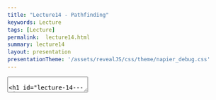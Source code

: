 ```yaml
---
title: "Lecture14 - Pathfinding"
keywords: Lecture
tags: [Lecture]
permalink:  lecture14.html
summary: lecture14
layout: presentation
presentationTheme: '/assets/revealJS/css/theme/napier_debug.css' 
---
```

<section data-markdown data-separator="^\n---\n$" data-separator-vertical="^\n--\n$">
<textarea data-template>

# Lecture 14 - AI Pathfinding
### SET09121 - Games Engineering

<br><br>
Kevin Chalmers and Sam Serrels

School of Computing. Edinburgh Napier University


---

# Recommended Reading

- Artificial Intelligence for Games. Second Edition. Millington and Funge (2009).
- Whole chapter on pathfinding.

 ![image](assets/images/ai_book.jpg)


---

# What is Pathfinding?

- Pathfinding (or more specifically path planning) is a decision making process that feeds into the movement.
    - You can consider it as crossing the boundary between movement and decision making.
- Pathfinding is really the key ingredient to allow characters to navigate a map.
- There is a good chance you have covered this before in AI or algorithms and data structures.

 ![image](assets/images/pathfinding.jpg)


---

# Why do we need Pathfinding?

- Game maps are generally too complicated for simple steering to be in charge.
- We could hard-code routes through the map, but that is not a scalable strategy.
- So we need a technique that allows an entity to determine a route to follow to get to its destination.
- Pathfinding allows us to do this -- it examines map data and provides a set of waypoints to follow by the entity.
- Pathfinding is just a form of graph search, and there are different methods to do this.
- We need a fast solution -- A* being the most commonly used.


---

# Pathfinding Costs

- Maps are very big today -- some over $100km^2$.
- If each square metre was given a navigation point that is $10^8$ points.
- If we can travel in eight directions at each point things get very expensive.
- Generally we are looking for simplifications to make things more efficient.

 ![image](assets/images/witcher3_map.jpg)


---

## Underpinning Theory -- Graphs


---

# What is a Graph?

- Prepare to have terms thrown at you which don't matter too much in this context.
- A **graph** is just a collection of objects where pairs of objects are related in some way.
- We typically refer to the objects as **nodes** (or vertices) and the connections as **edges**.
- A graph can therefore be defined as a set of nodes and a set of edges.
- From a game pathfinding point of view, a node is a location in the game world, and an edge is a path between two edges.
    - We don't need to be any more elaborate than that in game terms.


---

# Example Graph -- Node-link Diagram

![image](assets/images/node-link.png)


---

# Weighted Graphs

- For pathfinding (or shortest path in a graph) we are concerned with the cost.
- The cost of a path is dependant on some factor (in games normally the distance) that allows us to determine what the cheapest path is.
- We consider that an edge has a cost associated with it -- the weight.
- To traverse an edge means to incur the cost of that traversal.
- In our pathfinding each traversal will have a cost of one.

![image](assets/images/weighted-graph.png)


---

# Directed Graphs

- A graph may also be directed.
- This means that an edge only has one direction of travel.
- We won't use this, but it does exist in games.
    - For example, jumping down a ledge you cannot get back up.

![image](assets/images/directed-graph.png)


---

# Tile Engine and Graphs

- We will be building our pathfinding into our tile engine.
    - It is just easier -- the data is all there.
- We will use the data directly and build up our path incrementally from the level data.
- The algorithm should be reusable though -- you just need to specify where you are getting the data from.

![image](assets/images/tile-path.jpg)


---

# Tile Graphs

- This approach should be OK for anything you are building, but a word of warning...
- A tile-based graph pathfinding approach does not scale to large maps.
    - We mentioned this at the start.
- A worst case pathfind means that all paths on all nodes have to be searched. 
    - This leads to an algorithmic complexity of $\mathcal{O}(\lvert V \rvert^2)$.
    - $\lvert V \rvert$ is the size of the node (vertex) set.
- So don't convert your massive million by million tile world into a pathfinding nightmare.


---

## Dijkstra


---

# Dijkstra's Algorithm

- Defined by Edsger Dijkstra in 1956.
- Is an algorithm to find the shortest path between two nodes in a graph.
    - For a game, find the shortest path between two locations as described with a graph.
- An extension to the algorithm allowed finding of all the paths from a source node.
    - In other words, how do we get to each of the nodes in the shortest time.
- This algorithm is not only used for pathfinding in games.
    - Google Maps will use something similar for moving in road networks.
    - Network routing protocols will use such an algorithm.
- In fact, Dijkstra is rarely used in games -- but the basic principles are.
    - We will cover A* shortly.

---

# Dijkstra's Algorithm

 Dijkstra's algorithm has 6 steps:
1.  Mark all nodes as initially unvisited. Use this to create the set of *unvisited* nodes.
2.  Set distances for the nodes:
    - Initial node (current node) distance is 0.
    - Other nodes set to infinity.
3.  For the current node look at all the connected neighbours. Use this to determine a tentative distance from the current node. Update the neighbours distances if the new route is shorter.
4.  Mark current node as visited (remove from *unvisited* set). We will not visit this node again.
5.  If destination has been marked visited (in other words we reached our destination) or all *unvisited* nodes have infinite distance, stop.
6.  Else select unvisited node with smallest tentative distance from the initial node and set as current node. Go to step 3.


---

# Dijkstra's Algorithm

- Dijkstra is called a breadth-first search.
- It iterates through nodes based on which one has the shortest distance from the start node.
- This means it is not actively searching for the destination but doing a traversal of the graph until it happens to find it.

 ![image](assets/images/dijkstra.png)


---

# Example -- Dijkstra at Work
[[Link]{style="color: blue"}](https://youtu.be/dhvf9KCAsVg)


---

# Problems with Dijkstra

- The problem with Dijkstra's algorithm is it not actually searching for our destination.
- Dijkstra's approach sets out to find the shortest path from a source to the neighbouring nodes.
- It just might run into the destination at this step.
- Therefore, Dijkstra is expensive for pathfinding - it might just get lucky.
- This leads to an algorithmic complexity of $\mathcal{O}(\lvert V \rvert^2)$.
- So we need a better technique that tries to find our destination node.


---

## A*


---

# A*

- A* was first described in 1968 (about 10 years after Dijkstra's algorithm) by a team from the Stanford Research Institute.
- A* is called a best-first search or an informed-search algorithm.
- This is because it takes into account a goal for working out which node to select next.
    - In a game our goal is the destination we want to get to quickest.
- It does this by determining a cost for a node traversal based on whether it best meets the goal.
- We can use different heuristics to evaluate these costs.
    - We will just use Euclidean (straight-line) distance.


---

# A*

 A* also has 6 steps:

1.  Mark all nodes as initially unvisited. Use this to create the set of *unvisited* nodes.
2.  Set values for the nodes:
    - Initial node (current node) set to heuristic value.
    - Other nodes set to 0.
3.  For the current node look at all the connected neighbours. Use this to determine a tentative cost (based on a heuristic). 
    - Update the neighbours heuristic value if the new route is better. 
4.  Mark current node as visited (remove from *unvisited* set). We will not visit this node again.
5.  If destination has been marked visited (in other words we reached our destination) or all *unvisited* nodes have infinite value, stop.
6.  Else select unvisited node with best heuristic value and set as current node. Go to step 3.


---

# A*

- As stated, A* is a best-first search algorithm.
- This means it doesn't select a shortest path from where it is, but chooses a node that looks like a better choice towards the goal.
- However, in the worst-case A* still might have to search the entire graph.
    - We still have $\mathcal{O}(\lvert V \rvert^2)$ complexity.

 ![image](assets/images/astar.png)


---

# Example -- A* at Work
[[Link]{style="color: blue"}](https://youtu.be/19h1g22hby8)


---

# Heuristics

- There are different heuristics we can use to make the pathfinding act in a different manner.
- The one we will use is Euclidean distance (straightline):
    $$h = destination - position $$
- Another is Manhattan distance: 
 - $$ d &= destination - position $$
 - $$ h &= \lvert d.x \rvert + \lvert d.y \rvert $$
- This might be more useful -- it is movement through a grid (either vertical or horizontal movement, no diagonal). Each movement costs 1 unit.
- Chebyshev distance is similar to Manhattan but allows diagonal movement:
 - $$ d &= destination - position $$
 - $$ h &= \max(\lvert d.x \rvert + \lvert d.y \rvert) $$


---

# A* versus Dijkstra
[[Link]{style="color: blue"}](https://youtu.be/g024lzsknDo)


---

## Pathfinding and Steering


---

# Output from Pathfinding

- The output from a path finding or a path planning operation is called a *path* or *walk*.
- There are different approaches we can take in a game:
    - A serious of directions of travel (useful for discrete movement).
    - A list of nodes to visit (better for continuous movement).
- We will take the latter approach.

 ![image](assets/images/graph-walk.png)


---

# Pathfinding and Steering

- Our aim is to use pathfinding as a decision making process for our movement.
- The basic idea is that we have a starting position and a target position.
- We use pathfinding to make a decision about how to move to the target position.
- The list of nodes to visit then allows us to traverse the map using a steering behaviour.
- The simplest approach is just to use an arrive behaviour for each node. Seeking will give you a wobble.
- Combining steering behaviours, pathfinding, and physics will give you all the movement behaviour you need.


---

## Summary

---

# Other Techniques

- We have only looked at the main technique used in games but there are other considerations.
- We talked about tactical path planning last week -- A* does let you consider this if your heuristic is done in that manner.
- There are other tweaks to the pathfinding algorithms that can be done -- see the AI book.
- There is also some work on pre-processing to better process the data.
- Diffusion is another technique that works well for parallelisation on the GPU.


---

# Summary

- We've only covered the basics of pathfinding, but this is enough for what you need.
- Pathfinding is really about finding the least expensive path to a destination.
- This can obviously change based on the map changing.
- Our use of pathfinding will get a list of nodes to visit and the subsequent use of this information to move a character around.
- The lab will provide you with an algorithm that will work in the tile engine, but you should be able to extract the core idea if you need to.
